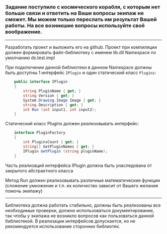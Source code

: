 ### Задание поступило с космического корабля, с которым нет больше связи и ответить на Ваши вопросы экипаж не сможет. Мы можем только переслать им результат Вашей работы. На все возникшие вопросы используйте своё воображение.

____

Разработать проект и выложить его на github. Проект при компиляции должен формировать файл-библиотеку с именем lib.dll Namespace по умолчанию ds.test.impl

При подключении данной библиотеки в данном Namespace должны быть доступны 1 интерфейс `IPlugin` и один статический класс `Plugins`:

```c#
    public interface IPlugin 
    {
        string PluginName { get; }
        string Version { get; }
        System.Drawing.Image Image { get; }
        string Description { get; }
        int Run (int input1, int input2);
    }
```

Статический класс Plugins должен реализовывать интерфейс:

```c#
    interface PluginFactory
    {
        int PluginsCount { get; }
        string[] GetPluginNames { get; }
        IPlugin GetPlugin (string pluginName);
    }
```

Часть реализаций интерфейса IPlugin должна быть унаследована от закрытого абстрактного класса

Метод Run должен реализовывать различные математические функции (сложение умножение и т.п. их количество зависит от Вашего желания помочь экипажу)

____

Библиотека должна работать стабильно, должны быть реализованы все необходимые проверки, должно использоваться документирование, так чтобы у экипажа не возникло вопросов как пользоваться данной библиотекой.
В реализации интерфейсов допускается, но не рекомендуется использование сторонних библиотек.
